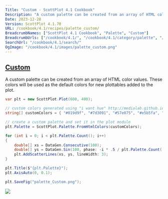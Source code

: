 ```yaml
---
Title: "Custom - ScottPlot 4.1 Cookbook"
Description: "A custom palette can be created from an array of HTML color values. These colors will be used as the default colors for new plottables added to the plot."
Date: 2023-12-28
Version: ScottPlot 4.1.70
URL: /cookbook/4.1/recipes/palette_custom/
BreadcrumbNames: ["ScottPlot 4.1 Cookbook", "Palette", "Custom"]
BreadcrumbUrls: ["/cookbook/4.1/", "/cookbook/4.1/category/palette", "/cookbook/4.1/recipes/palette_custom/"]
SearchUrl: "/cookbook/4.1/search/"
OgImage: "/cookbook/4.1/images/palette_custom.png"
---
```


<h2><a id='custom' href='/cookbook/4.1/recipes/palette_custom/'>Custom</a></h2>

A custom palette can be created from an array of HTML color values. These colors will be used as the default colors for new plottables added to the plot.

```cs
var plt = new ScottPlot.Plot(600, 400);

// custom colors generated using "i want hue" http://medialab.github.io/iwanthue/
string[] customColors = { "#019d9f", "#7d3091", "#57e075", "#e5b5fa", "#009118" };

// create a custom palette and set it in the plot module
plt.Palette = ScottPlot.Palette.FromHtmlColors(customColors);

for (int i = 0; i < plt.Palette.Count(); i++)
{
    double[] xs = DataGen.Consecutive(100);
    double[] ys = DataGen.Sin(100, phase: -i * .5 / plt.Palette.Count());
    plt.AddScatterLines(xs, ys, lineWidth: 3);
}

plt.Title($"{plt.Palette}");
plt.AxisAuto(0, 0.1);

plt.SaveFig("palette_Custom.png");
```

<img src='../../images/palette_custom.png' class='d-block mx-auto my-5' />


